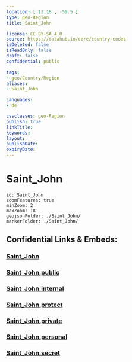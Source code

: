 ```yaml
---
location: [ 13.18 , -59.5 ] 
type: geo-Region
title: Saint_John

license: CC BY-SA 4.0
source: https://datahub.io/core/country-codes
isDeleted: false
isReadOnly: false
draft: false
confidential: public

tags:
- geo/Country/Region
aliases:
- Saint_John

Languages:
- de

cssclasses: geo-Region
publish: true
linkTitle: 
keywords: 
layout: 
publishDate: 
expiryDate: 
---
```


# Saint_John

```leaflet
id: Saint_John
zoomFeatures: true 
minZoom: 2 
maxZoom: 18
geojsonFolder: ./Saint_John/
markerFolder: ./Saint_John/
```


## Confidential Links & Embeds: 

### [Saint_John](/_Standards/Earth/Continent/America~Caribbean/Barbados/Provinces~Barbados/Saint_John.md) 

### [Saint_John.public](/_public/Earth/Continent/America~Caribbean/Barbados/Provinces~Barbados/Saint_John.public.md) 

### [Saint_John.internal](/_internal/Earth/Continent/America~Caribbean/Barbados/Provinces~Barbados/Saint_John.internal.md) 

### [Saint_John.protect](/_protect/Earth/Continent/America~Caribbean/Barbados/Provinces~Barbados/Saint_John.protect.md) 

### [Saint_John.private](/_private/Earth/Continent/America~Caribbean/Barbados/Provinces~Barbados/Saint_John.private.md) 

### [Saint_John.personal](/_personal/Earth/Continent/America~Caribbean/Barbados/Provinces~Barbados/Saint_John.personal.md) 

### [Saint_John.secret](/_secret/Earth/Continent/America~Caribbean/Barbados/Provinces~Barbados/Saint_John.secret.md)

